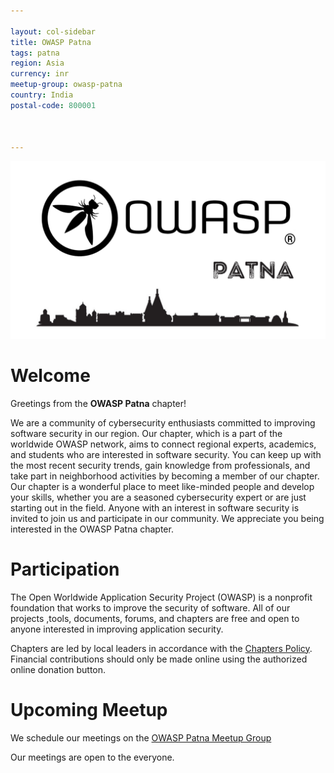 ```yaml
---

layout: col-sidebar
title: OWASP Patna
tags: patna
region: Asia
currency: inr
meetup-group: owasp-patna
country: India
postal-code: 800001



---
```


<img src="LogoMain.png" width="900" alt="OWASPLogo">

# Welcome

Greetings from the <b>OWASP Patna</b> chapter! 

We are a community of cybersecurity enthusiasts committed to improving software security in our region. Our chapter, which is a part of the worldwide OWASP network, aims to connect regional experts, academics, and students who are interested in software security. You can keep up with the most recent security trends, gain knowledge from professionals, and take part in neighborhood activities by becoming a member of our chapter. Our chapter is a wonderful place to meet like-minded people and develop your skills, whether you are a seasoned cybersecurity expert or are just starting out in the field. Anyone with an interest in software security is invited to join us and participate in our community. We appreciate you being interested in the OWASP Patna chapter.


# Participation
The Open Worldwide Application Security Project (OWASP) is a nonprofit foundation that works to improve the security of software. All of our projects ,tools, documents, forums, and chapters are free and open to anyone interested in improving application security. 

Chapters are led by local leaders in accordance with the [Chapters Policy](/www-policy/operational/chapters). Financial contributions should only be made online using the authorized online donation button. 

# Upcoming Meetup

We schedule our meetings on the [OWASP Patna Meetup Group](https://www.meetup.com/owasp-patna/)

Our meetings are open to the everyone.
